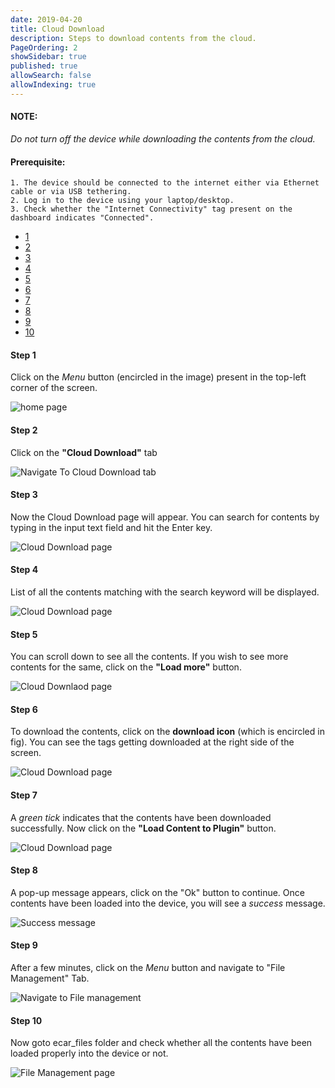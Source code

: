 ```yaml
---
date: 2019-04-20
title: Cloud Download
description: Steps to download contents from the cloud.
PageOrdering: 2
showSidebar: true
published: true
allowSearch: false
allowIndexing: true
---
```

#### NOTE:
*Do not turn off the device while downloading the contents from the cloud.*    
  
#### Prerequisite:
	1. The device should be connected to the internet either via Ethernet cable or via USB tethering.
	2. Log in to the device using your laptop/desktop.
    3. Check whether the "Internet Connectivity" tag present on the dashboard indicates "Connected".  
  
<html>
	<body data-spy="scroll" data-target="#myScrollspy">		
		<!-- timeline Section -->
		<div class="container timeline mt-30 mb-30">
			<div class="row">
		    	<nav class="col-sm-1 col-2 pl-30" id="myScrollspy">
		    	  	<ul class="nav nav-pills flex-column">
		    	  	  	<li class="nav-item">
		    	  	  	  <a class="nav-link active" href="#section1"><div class="timeline-badge text-center font-bold"> 1 </div></a>
		    	  	  	</li>
		    	  	  	<li class="nav-item">
		    	  	  	  <a class="nav-link" href="#section2"><div class="timeline-badge text-center font-bold"> 2 </div></a>
		    	  	  	</li>
		    	  	  	<li class="nav-item">
		    	  	  	  <a class="nav-link" href="#section3"><div class="timeline-badge text-center font-bold"> 3 </div></a>
		    	  	  	</li>
		    	  	  	<li class="nav-item">
		    	  	  	  <a class="nav-link" href="#section4"><div class="timeline-badge text-center font-bold"> 4 </div></a>
		    	  	  	</li>
						<li class="nav-item">
		    	  	  	  <a class="nav-link" href="#section5"><div 	class="timeline-badge text-center font-bold"> 5 </div></a>
		    	  	  	</li>
						<li class="nav-item">
		    	  	  	  <a class="nav-link" href="#section6"><div 	class="timeline-badge text-center font-bold"> 6 </div></a>
		    	  	  	</li>
						<li class="nav-item">
		    	  	  	  <a class="nav-link" href="#section7"><div 	class="timeline-badge text-center font-bold"> 7 </div></a>
		    	  	  	</li>
						<li class="nav-item">
		    	  	  	  <a class="nav-link" href="#section8"><div 	class="timeline-badge text-center font-bold"> 8 </div></a>
		    	  	  	</li>
						<li class="nav-item">
		    	  	  	  <a class="nav-link" href="#section9"><div 	class="timeline-badge text-center font-bold"> 9 </div></a>
		    	  	  	</li>
						<li class="nav-item">
		    	  	  	  <a class="nav-link" href="#section10"><div 		class="timeline-badge text-center font-bold"> 10 </div></a>
		    	  	  	</li>
		    	  	</ul>
		    	</nav>
		    	<div class="col-sm-11 col-10">
		    		<div id="section1" class="timeline-section">    
		    	    	<div class="content">
							<div class="row pt-40 ">
								<div class="col-md-4 text-left">
									<h4 class="font-bold">Step 1</h4>
									<p>Click on the <i>Menu</i> button (encircled in the image) present in the top-left corner of the screen.</p>
								</div>
								<div class="col-md-8 text-center">
									<img src="/docs/img/cd1.png" class="img-fluid" alt="home 	page">
								</div>
							</div>
						</div>
	    			</div>
		    		<div id="section2" class="timeline-section"> 
		    			<div class="content">
							<div class="row pt-40">
								<div class="col-md-4 text-left">
									<h4 class="font-bold">Step 2</h4>
									<p>Click on the <b>"Cloud Download"</b> tab</p>
								</div>
								<div class="col-md-8 text-center">
									<img src="/docs/img/cd2.png" class="img-fluid" alt="Navigate To Cloud Download tab">
								</div>
							</div>
						</div>
		    		</div>        
		    		<div id="section3" class="timeline-section">         
						<div class="content">
							<div class="row pt-40">
								<div class="col-md-4 text-left">
									<h4 class="font-bold">Step 3</h4>
									<p>Now the Cloud Download page will appear. You can search for contents by typing in the input text field and hit the Enter key.</p>
								</div>
								<div class="col-md-8 text-center">
									<img src="/docs/img/cd3.png" class="img-fluid" 	alt="Cloud Download page">
								</div>
							</div>
						</div>
		    		</div>
		    		<div id="section4" class="timeline-section">
						<div class="content">
							<div class="row pt-40">
								<div class="col-md-4 text-left">
									<h4 class="font-bold">Step 4</h4>
									<p>List of all the contents matching with the search keyword will be displayed.</p>
								</div>
								<div class="col-md-8 text-center">
									<img src="/docs/img/cd4.png" class="img-fluid" alt="Cloud Download page">
								</div>
							</div>
						</div>
		    		</div>
					<div id="section5" class="timeline-section">         
		    		    <div class="content">
							<div class="row pt-40">
								<div class="col-md-4 text-left">
									<h4 class="font-bold">Step 5</h4>
                                    <p>You can scroll down to see all the contents. If you wish to see more contents for the same, click on the <b>"Load more"</b> button.</p>
								</div>
								<div class="col-md-8 text-center">
									<img src="/docs/img/cd5.png" class="img-fluid" alt="Cloud Downlaod page">
								</div>
							</div>
						</div>
		    		</div>
					<div id="section6" class="timeline-section">         
		    		    <div class="content">
							<div class="row pt-40">
								<div class="col-md-4 text-left">
									<h4 class="font-bold">Step 6</h4>
									<p>To download the contents, click on the <b>download icon</b> (which is encircled in fig). You can see the tags getting downloaded at the right side of the screen.</p>
								</div>
								<div class="col-md-8 text-center">
									<img src="/docs/img/cd6.png" class="img-fluid" alt="Cloud Download page">
								</div>
							</div>
						</div>
		    		</div>
					<div id="section7" class="timeline-section">         
		    		    <div class="content">
							<div class="row pt-40">
								<div class="col-md-4 text-left">
									<h4 class="font-bold">Step 7</h4>
									<p>A <i>green tick</i> indicates that the contents have been downloaded successfully. Now click on the <b>"Load Content to Plugin"</b> button.</p>
								</div>
								<div class="col-md-8 text-center">
									<img src="/docs/img/cd7.png" class="img-fluid" alt="Cloud Download page">
								</div>
							</div>
						</div>
		    		</div>
					<div id="section8" class="timeline-section">         
		    		    <div class="content">
							<div class="row pt-40">
								<div class="col-md-4 text-left">
									<h4 class="font-bold">Step 8</h4>
									<p>A pop-up message appears, click on the "Ok" button to continue. Once contents have been loaded into the device, you will see a <i>success</i> message.</p>
								</div>
								<div class="col-md-8 text-center">
									<img src="/docs/img/cd8.png" class="img-fluid" alt="Success message">
								</div>
							</div>
						</div>
		    		</div>
					<div id="section9" class="timeline-section">         
		    		    <div class="content">
							<div class="row pt-40">
								<div class="col-md-4 text-left">
									<h4 class="font-bold">Step 9</h4>
									<p>After a few minutes, click on the <i>Menu</i> button and navigate to "File Management" Tab.</p>
								</div>
								<div class="col-md-8 text-center">
									<img src="/docs/img/cd9.png" class="img-fluid" alt="Navigate to File management">
								</div>
							</div>
						</div>
		    		</div>
					<div id="section10" class="section"> 
		    		    <div class="content">
							<div class="row pt-40">
								<div class="col-md-4 text-left">
									<h4 class="font-bold">Step 10</h4>
									<p>Now goto ecar_files folder and check whether all the contents have been loaded properly into the device or not.</p>
								</div>
								<div class="col-md-8 text-center">
									<img src="/docs/img/cd10.png" class="img-fluid" alt="File Management page">
								</div>
							</div>
						</div>
		    		</div>
				</div>
			</div>
		</div>
		<!-- /timeline Section -->
	</body>
</html>

